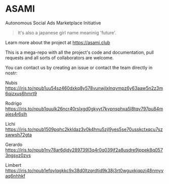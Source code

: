 # ASAMI
Autonomous Social Ads Marketplace Initiative
> It's also a japanese girl name meaninig 'future'.

Learn more about the project at https://asami.club

This is a mega-repo with all the project's code and documentation, pull requests and all sorts of collaborators are welcome.

You can contact us by creating an issue or contact the team directly in nostr:

Nubis https://iris.to/npub1uu54sz460dxkq8y578vunwjlxlnqvmpz6y63aaw5n2z3m6qjzxus6hmrt9

Rodrigo https://iris.to/npub1quulk26ncr40rslxgd0gkyyt7kypnsphxa5l8tqv797pu84majes4r6slh

Lichi https://iris.to/npub1509pqhc2kkldaz3v0k4hnu5zjl9yes5se70usskctxqcu7szswwsh72gta

Gerardo https://iris.to/npub1nv78ar6djdy289739l3q4r0q039jf2a8usdre9jppek8q0573ngsyz0zys

Limbert https://iris.to/npub1efqylqgkkc9x38d0ltzqrdtjd9k38j3rt0wguxkjqpzj48nmyvaq6nhhkf

